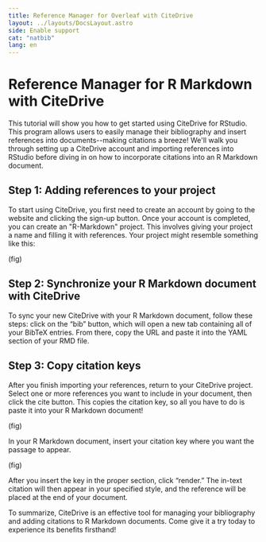 ```yaml
---
title: Reference Manager for Overleaf with CiteDrive
layout: ../layouts/DocsLayout.astro
side: Enable support
cat: "natbib"
lang: en
---
```


# Reference Manager for R Markdown with CiteDrive

This tutorial will show you how to get started using CiteDrive for RStudio. This program allows users to easily manage their bibliography and insert references into documents--making citations a breeze! We'll walk you through setting up a CiteDrive account and importing references into RStudio before diving in on how to incorporate citations into an R Markdown document.

## Step 1: Adding references to your project

To start using CiteDrive, you first need to create an account by going to the website and clicking the sign-up button. Once your account is completed, you can create an "R-Markdown" project. This involves giving your project a name and filling it with references. Your project might resemble something like this:



(fig)



## Step 2: Synchronize your R Markdown document with CiteDrive

To sync your new CiteDrive with your R Markdown document, follow these steps: click on the “bib” button, which will open a new tab containing all of your BibTeX entries. From there, copy the URL and paste it into the YAML section of your RMD file.



## Step 3: Copy citation keys

After you finish importing your references, return to your CiteDrive project. Select one or more references you want to include in your document, then click the cite button. This copies the citation key, so all you have to do is paste it into your R Markdown document!

(fig)

In your R Markdown document, insert your citation key where you want the passage to appear.

(fig)



After you insert the key in the proper section, click “render.” The in-text citation will then appear in your specified style, and the reference will be placed at the end of your document.



To summarize, CiteDrive is an effective tool for managing your bibliography and adding citations to R Markdown documents. Come give it a try today to experience its benefits firsthand!
